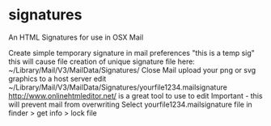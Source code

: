 # signatures
An HTML Signatures for use in OSX Mail

Create simple temporary signature in mail preferences "this is a temp sig"
this will cause file creation of unique signature file here:
~/Library/Mail/V3/MailData/Signatures/
Close Mail
upload your png or svg graphics to a host server
edit ~/Library/Mail/V3/MailData/Signatures/yourfile1234.mailsignature
http://www.onlinehtmleditor.net/ is a great tool to use to edit 
Important - this will prevent mail from overwriting
Select yourfile1234.mailsignature file in finder > get info > lock file
